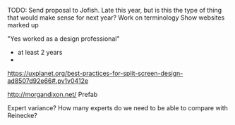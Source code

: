 TODO:
Send proposal to Jofish. Late this year, but is this the type of thing that would make sense for next year?
Work on terminology
Show websites marked up

"Yes worked as a design professional"
  + at least 2 years
  + 

https://uxplanet.org/best-practices-for-split-screen-design-ad8507d92e66#.pv1v0412e



http://morgandixon.net/
Prefab

Expert variance? How many experts do we need to be able to compare with Reinecke?